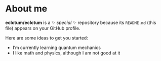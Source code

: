 # About me

**eclctum/eclctum** is a ✨ _special_ ✨ repository because its `README.md` (this file) appears on your GitHub profile.


Here are some ideas to get you started:

-  I’m currently learning quantum mechanics
-  I like math and physics, although I am not good at it
